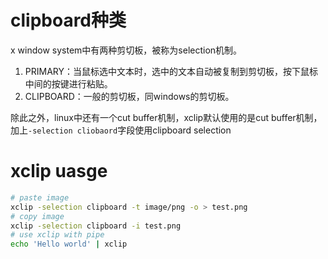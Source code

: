 # clipboard种类

x window system中有两种剪切板，被称为selection机制。

1. PRIMARY：当鼠标选中文本时，选中的文本自动被复制到剪切板，按下鼠标中间的按键进行粘贴。
2. CLIPBOARD：一般的剪切板，同windows的剪切板。

除此之外，linux中还有一个cut buffer机制，xclip默认使用的是cut
buffer机制，加上`-selection cliobaord`字段使用clipboard selection

# xclip uasge

```sh
# paste image
xclip -selection clipboard -t image/png -o > test.png
# copy image
xclip -selection clipboard -i test.png
# use xclip with pipe
echo 'Hello world' | xclip
```
